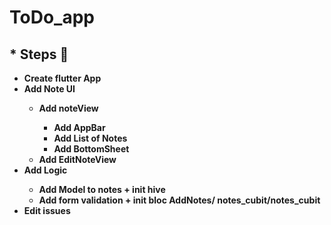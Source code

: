 # ToDo_app

## \* Steps 🐾

- <b> Create flutter App
- <b> Add Note UI
  - <b> Add noteView
    - Add AppBar
    - Add List of Notes
    - Add BottomSheet
  - <b> Add EditNoteView
- <b> Add Logic
  - <b> Add Model to notes + init hive
  - <b> Add form validation + init bloc AddNotes/ notes_cubit/notes_cubit
- <b> Edit issues
